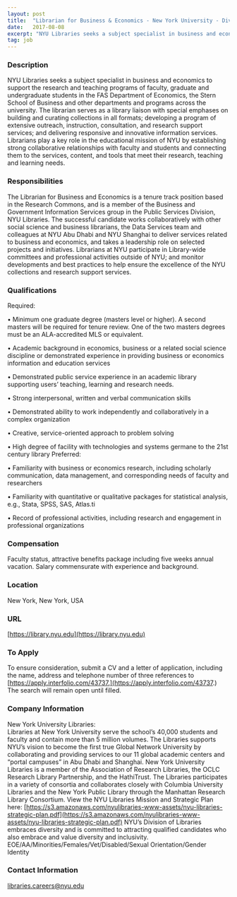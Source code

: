 ```yaml
---
layout: post
title:  "Librarian for Business & Economics - New York University - Division of Libraries"
date:   2017-08-08
excerpt: "NYU Libraries seeks a subject specialist in business and economics to support the research and teaching programs of faculty, graduate and undergraduate students in the FAS Department of Economics, the Stern School of Business and other departments and programs across the university. The librarian serves as a library liaison with..."
tag: job
---
```


### Description   

NYU Libraries seeks a subject specialist in business and economics to support the research and teaching programs of faculty, graduate and undergraduate students in the FAS Department of Economics, the Stern School of Business and other departments and programs across the university.  The librarian serves as a library liaison with special emphases on building and curating collections in all formats; developing a program of extensive outreach, instruction, consultation, and research support services; and delivering responsive and innovative information services.  Librarians play a key role in the educational mission of NYU by establishing strong collaborative relationships with faculty and students and connecting them to the services, content, and tools that meet their research, teaching and learning needs.


### Responsibilities   

The Librarian for Business and Economics is a tenure track position based in the Research Commons, and is a member of the Business and Government Information Services group in the Public Services Division, NYU Libraries.   The successful candidate works collaboratively with other social science and business librarians, the Data Services team and colleagues at NYU Abu Dhabi and NYU Shanghai to deliver services related to business and economics, and takes a leadership role on selected projects and initiatives.  Librarians at NYU participate in Library-wide committees and professional activities outside of NYU; and monitor developments and best practices to help ensure the excellence of the NYU collections and research support services.


### Qualifications   

Required:

• 	Minimum one graduate degree (masters level or higher).  A second masters will be required for tenure review. One of the two masters degrees must be an ALA-accredited MLS or equivalent.

• 	Academic background in economics, business or a related social science discipline or demonstrated experience in providing business or economics information and education services

• 	Demonstrated public service experience in an academic library supporting users’ teaching, learning and research needs. 

• 	Strong interpersonal, written and verbal communication skills

• 	Demonstrated ability to work independently and collaboratively in a complex organization

• 	Creative, service-oriented approach to problem solving

• 	High degree of facility with technologies and systems germane to the 21st century library
Preferred:

• 	Familiarity with business or economics research, including scholarly communication, data management, and corresponding needs of faculty and researchers

• 	Familiarity with quantitative or qualitative packages for statistical analysis, e.g., Stata, SPSS, SAS, Atlas.ti

• 	Record of professional activities, including research and engagement in professional organizations


### Compensation   

Faculty status, attractive benefits package including five weeks annual vacation. Salary commensurate with experience and background.


### Location   

New York, New York, USA


### URL   

[https://library.nyu.edu](https://library.nyu.edu)

### To Apply   

To ensure consideration, submit a CV and a letter of application, including the name, address and telephone number of three references to [https://apply.interfolio.com/43737.](https://apply.interfolio.com/43737.) The search will remain open until filled.


### Company Information   

New York University Libraries:  
Libraries at New York University serve the school’s 40,000 students and faculty and contain more than 5 million volumes. The Libraries supports NYU’s vision to become the first true Global Network University by collaborating and providing services to our 11 global academic centers and “portal campuses” in Abu Dhabi and Shanghai.   New York University Libraries is a member of the Association of Research Libraries, the OCLC Research Library Partnership, and the HathiTrust. The Libraries participates in a variety of consortia and collaborates closely with Columbia University Libraries and the New York Public Library through the Manhattan Research Library Consortium. View the NYU Libraries Mission and Strategic Plan here:  [https://s3.amazonaws.com/nyulibraries-www-assets/nyu-libraries-strategic-plan.pdf](https://s3.amazonaws.com/nyulibraries-www-assets/nyu-libraries-strategic-plan.pdf)
NYU’s Division of Libraries embraces diversity and is committed to attracting qualified candidates who also embrace and value diversity and inclusivity. 
EOE/AA/Minorities/Females/Vet/Disabled/Sexual Orientation/Gender Identity


### Contact Information   

libraries.careers@nyu.edu

